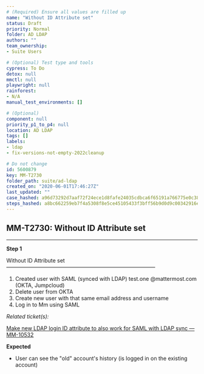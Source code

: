```yaml
---
# (Required) Ensure all values are filled up
name: "Without ID Attribute set"
status: Draft
priority: Normal
folder: AD LDAP
authors: ""
team_ownership: 
- Suite Users

# (Optional) Test type and tools
cypress: To Do
detox: null
mmctl: null
playwright: null
rainforest: 
- N/A
manual_test_environments: []

# (Optional)
component: null
priority_p1_to_p4: null
location: AD LDAP
tags: []
labels: 
- ldap
- fix-versions-not-empty-2022cleanup

# Do not change
id: 5600879
key: MM-T2730
folder_path: suite/ad-ldap
created_on: "2020-06-01T17:46:27Z"
last_updated: ""
case_hashed: a96d73292d7aaf72f24ece1d8fafe24035cdbca6f65191a766775e0c382173e7c33930fb36fcc7a515e7d6120926a1b9
steps_hashed: a8bc662259eb7f4a5308f8e5ce45105433f3bff56b9d0d9c00342916ed2f2f5393a89ba004205910ffaf20e0ced4cb18
---
```


## MM-T2730: Without ID Attribute set

---

**Step 1**

Without ID Attribute set\
————————————————————————————

1. Created user with SAML (synced with LDAP) test.one @mattermost.com (OKTA, Jumpcloud)
2. Delete user from OKTA
3. Create new user with that same email address and username
4. Log in to Mm using SAML

_Related ticket(s):_

[Make new LDAP login ID attribute to also work for SAML with LDAP sync — MM-10532](https://mattermost.atlassian.net/browse/MM-10532)

**Expected**

- User can see the "old" account's history (is logged in on the existing account)
